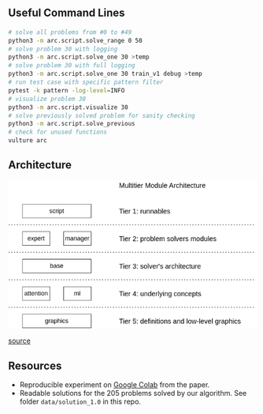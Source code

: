 ## Useful Command Lines
```bash
# solve all problems from #0 to #49
python3 -m arc.script.solve_range 0 50
# solve problem 30 with logging
python3 -m arc.script.solve_one 30 >temp
# solve problem 30 with full logging
python3 -m arc.script.solve_one 30 train_v1 debug >temp
# run test case with specific pattern filter
pytest -k pattern -log-level=INFO
# visualize problem 30
python3 -m arc.script.visualize 30
# solve previously solved problem for sanity checking
python3 -m arc.script.solve_previous
# check for unused functions
vulture arc
```

## Architecture
![diagram](arc_modules.png)

[source](https://app.diagrams.net/#G1FAJC1FLoCjnnSrLk9KZ1jgJZ77U93Unu#%7B%22pageId%22%3A%225f0bae14-7c28-e335-631c-24af17079c00%22%7D)

## Resources
- Reproducible experiment on [Google Colab](https://colab.research.google.com/drive/1hlM8jEvLyLtXYO2WUWbdUlYOx_33MpCc) from the paper.
- Readable solutions for the 205 problems solved by our algorithm. See folder `data/solution_1.0` in this repo.